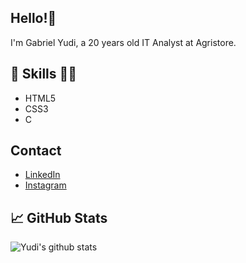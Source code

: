 ## Hello!👋
I'm Gabriel Yudi, a 20 years old IT Analyst at Agristore.
## 💼 Skills 👨‍💻
- HTML5
- CSS3
- C

## Contact
- [LinkedIn](https://www.linkedin.com/in/gabrielyudi)
- [Instagram](https://www.instagram.com/yudistation)

## 📈 GitHub Stats

![Yudi's github stats](https://github-readme-streak-stats.herokuapp.com/?user=yudistation&theme=material-palenight)

<!---
yudistation/yudistation is a ✨ special ✨ repository because its `README.md` (this file) appears on your GitHub profile.
You can click the Preview link to take a look at your changes.
--->
